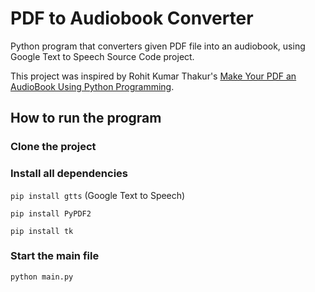 # PDF to Audiobook Converter

Python program that converters given PDF file into an audiobook, using Google Text to Speech Source Code project.

This project was inspired by Rohit Kumar Thakur's [Make Your PDF an AudioBook Using Python Programming](https://medium.com/geekculture/make-your-pdf-an-audiobook-using-python-programming-610b59cc4a92).

## How to run the program

### Clone the project

### Install all dependencies

`pip install gtts` (Google Text to Speech)

`pip install PyPDF2`

`pip install tk`

### Start the main file

`python main.py`
